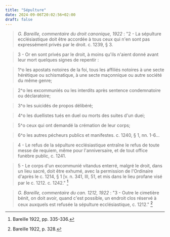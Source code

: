 ```yaml
---
title: "Sépulture"
date: 2024-09-06T20:02:56+02:00
draft: false
---
```



> *G. Bareille, commentaire du droit canonique, 1922* : "2 - La sépulture ecclésiastique doit être accordée à tous ceux qui n'en sont pas expressément privés par le droit. c. 1239, § 3.

>3 - Or en sont privés par le droit, à moins qu'ils n'aient donné avant leur mort quelques signes de repentir : 

> 1^o les apostats notoires de la foi, tous les affiliés notoires à une secte hérétique ou schismatique, à une secte maçonnique ou autre société du même genre;

> 2^o les excommuniés ou les interdits après sentence condemnatoire ou déclaratoire;

> 3^o les suicidés de propos délibéré;

> 4^o les duellistes tués en duel ou morts des suites d'un duei;

> 5^o ceux qui ont demandé la crémation de leur corps;

> 6^o les autres pécheurs publics et manifestes. c. 1240, § 1, nn. 1-6...

> 4 - Le refus de la sépulture ecclésiastique entraîne le refus de toute messe de requiem, même pour l'anniversaire, et de tout office funèbre public, c. 1241.

> 5 - Le corps d'un excommunié vitandus enterré, malgré le droit, dans un lieu sacré, doit être exhumé, avec la permission de l'Ordinaire d'après le c. 1214, § 1 [v. n. 341, III, 51, et mis dans le lieu profane visé par le c. 1212. c. 1242." [^1]

[^1]: Bareille 1922, pp. 335-336.

> *G. Bareille, commentaire du can. 1212, 1922* : "3 - Outre le cimetière bénit, on doit avoir, quand c'est possible, un endroit clos réservé à ceux auxquels est refusée la sépulture ecclésiastique, c. 1212." [^2]

[^2]: Bareille 1922, p. 328.


